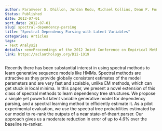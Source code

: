 ```yaml
---
author: Paramveer S. Dhillon, Jordan Rodu, Michael Collins, Dean P. Foster, Lyle H. Ungar
Status: Published
date: 2012-07-01
sort_date: 2012-07-01
slug: spectral-dependency-parsing
title: "Spectral Dependency Parsing with Latent Variables"
categories: Articles
tags:
- Text Analysis
details: <em>Proceedings of the 2012 Joint Conference on Empirical Methods in Natural Language Processing and Computational Natural Language Learning</em>
link: https://aclanthology.org/D12-1019
---
```


Recently there has been substantial interest in using spectral methods to learn generative sequence models like HMMs. Spectral methods are attractive as they provide globally consistent estimates of the model parameters and
are very fast and scalable, unlike EM methods, which can get stuck in local minima. In this paper, we present a novel extension of this class of spectral methods to learn dependency tree structures. We propose a simple
yet powerful latent variable generative model for dependency parsing, and a spectral learning method to efficiently estimate it. As a pilot experimental evaluation, we use the spectral tree probabilities estimated by our model
to re-rank the outputs of a near state-of-theart parser. Our approach gives us a moderate reduction in error of up to 4.6% over the baseline re-ranker.
